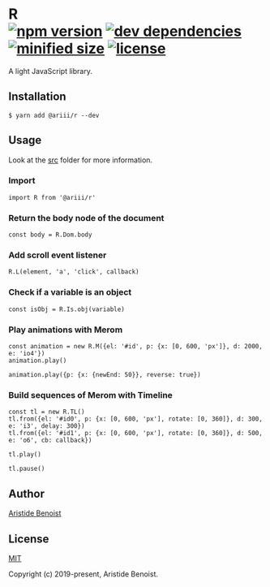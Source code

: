 # R<br/>[![npm version](https://img.shields.io/npm/v/@ariii/r.svg)](https://www.npmjs.com/package/@ariii/r) [![dev dependencies](https://img.shields.io/david/dev/ariiiman/r.svg)](https://www.npmjs.com/package/uglify-js) [![minified size](https://img.shields.io/github/size/ariiiman/r/index.js.svg?label=minified%20size)](https://github.com/ariiiman/r/blob/master/index.js) [![license](https://img.shields.io/github/license/ariiiman/r.svg)](https://github.com/ariiiman/r/blob/master/LICENSE)

A light JavaScript library.

## Installation

    $ yarn add @ariii/r --dev

## Usage

Look at the [src](https://github.com/ariiiman/r/tree/master/src) folder for more information.

### Import

    import R from '@ariii/r'

### Return the body node of the document

    const body = R.Dom.body

### Add scroll event listener

    R.L(element, 'a', 'click', callback)

### Check if a variable is an object

    const isObj = R.Is.obj(variable)

### Play animations with Merom

    const animation = new R.M({el: '#id', p: {x: [0, 600, 'px']}, d: 2000, e: 'io4'})
    animation.play()

    animation.play({p: {x: {newEnd: 50}}, reverse: true})

### Build sequences of Merom with Timeline

    const tl = new R.TL()
    tl.from({el: '#id0', p: {x: [0, 600, 'px'], rotate: [0, 360]}, d: 300, e: 'i3', delay: 300})
    tl.from({el: '#id1', p: {x: [0, 600, 'px'], rotate: [0, 360]}, d: 500, e: 'o6', cb: callback})

    tl.play()

    tl.pause()

## Author

[Aristide Benoist](https://www.aristidebenoist.com)

## License

[MIT](https://github.com/ariiiman/r/blob/master/LICENSE)

Copyright (c) 2019-present, Aristide Benoist.
